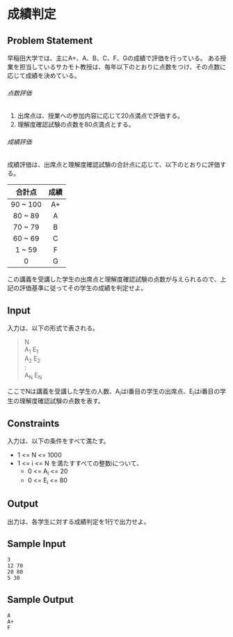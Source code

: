 成績判定
=

Problem Statement
-

早稲田大学では、主にA+、A、B、C、F、Gの成績で評価を行っている。
ある授業を担当しているサカモト教授は、毎年以下のとおりに点数をつけ、その点数に応じて成績を決めている。

###### 点数評価
1. 出席点は、授業への参加内容に応じて20点満点で評価する。
2. 理解度確認試験の点数を80点満点とする。

###### 成績評価
成績評価は、出席点と理解度確認試験の合計点に応じて、以下のとおりに評価する。

| 合計点 | 成績 |
|:-------:|:---:|
| 90 ~ 100 | A+ |
| 80 ~ 89 | A |
| 70 ~ 79 | B |
| 60 ~ 69 | C |
| 1 ~ 59 | F |
| 0 | G |

この講義を受講した学生の出席点と理解度確認試験の点数が与えられるので、上記の評価基準に従ってその学生の成績を判定せよ。

Input
-

入力は、以下の形式で表される。

> N<br>
> A<sub>1</sub> E<sub>1</sub><br>
> A<sub>2</sub> E<sub>2</sub><br>
> :<br>
> A<sub>N</sub> E<sub>N</sub><br>

ここでNは講義を受講した学生の人数、A<sub>i</sub>はi番目の学生の出席点、E<sub>i</sub>はi番目の学生の理解度確認試験の点数を表す。

Constraints
-

入力は、以下の条件をすべて満たす。

* 1 <= N <= 1000
* 1 <= i <= N を満たすすべての整数iについて、
    * 0 <= A<sub>i</sub> <= 20
    * 0 <= E<sub>i</sub> <= 80

Output
-

出力は、各学生に対する成績判定を1行で出力せよ。

Sample Input
-

    3
    12 70
    20 80
    5 30

Sample Output
-

    A
    A+
    F

